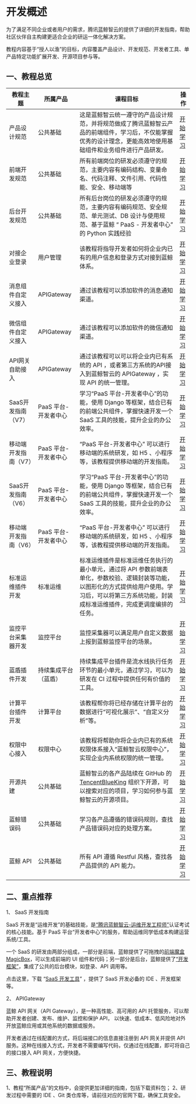 # 开发概述


为了满足不同企业或者用户的需求，腾讯蓝鲸智云的提供了详细的开发指南，帮助社区伙伴自主构建更适合企业的研运一体化解决方案。


教程内容基于“授人以渔”的目标，内容覆盖产品设计、开发规范、开发者工具、单产品特定功能扩展开发、开源项目参与等。

## 一、教程总览

|教程主题 |所属产品 |课程目标 |操作 |
| ------ | ------ | ------ |------ |
|产品设计规范 |公共基础 |这是蓝鲸智云统一遵守的产品设计规范，并将规范做成了腾讯蓝鲸智云产品的前端组件，学习后，不仅能掌握优秀的设计理念，更能高效地使用基础组件和业务组件进行产品研发。 |[开始学习](https://bkdesign.bk.tencent.com/design/2) |
|前端开发规范 |公共基础 |所有前端岗位的研发必须遵守的规范，主要内容有编码结构、变量命名、代码注释、文件引用、代码性能、安全、移动端等 |[开始学习](../DevSpecification/FrontendDevSpec/README.md) |
|后台开发规范 |公共基础 |所有后台岗位的研发必须遵守的规范，主要内容有编码规范、安全规范、单元测试、DB 设计与使用规范、基于蓝鲸 “ PaaS - 开发者中心” 的 Python 实践经验 |[开始学习](../DevSpecification/BackendDevStandards/README.md) |
|对接企业登录 |用户管理 | 该教程将指导开发者如何将企业内已有的用户信息和登录方式对接到蓝鲸体系。|[开始学习](../../UserManage/IntegrateGuide/对接企业登录体系) |
|消息组件自定义接入 |APIGateway |通过该教程可以添加软件的消息通知渠道。 |[开始学习](../../APIGateway/DevelopTools/CMSI.md) |
|微信组件自定义接入 |APIGateway |通过该教程可以添加软件的微信通知渠道。 |[开始学习](../../APIGateway/DevelopTools/WeChat.md) |
|API网关自助接入 |APIGateway |通过该教程可以可以将企业内已有系统的 API ，或者第三方系统的API接入到蓝鲸智云的 APIGateway ，实现 API 的统一管理。 |[开始学习](../../APIGateway/DevelopTools/README.md) |
|SaaS开发指南（V7） |PaaS 平台-开发者中心 |学习“PaaS 平台-开发者中心”的功能，使用 Django 等框架，结合已有的前端公共组件，掌握快速开发一个 SaaS 工具的技能，提升企业的办公效率。 |[开始学习](../../PaaS/DevelopTools/DevGuideV3/BaseGuide/SUMMARY.md) |
|移动端开发指南（V7） |PaaS 平台-开发者中心 |“PaaS 平台-开发者中心” 可以进行移动端的系统研发，如 H5 、小程序等，该教程提供移动端的开发指南。 |[开始学习](../../PaaS/DevelopTools/DevGuideV3/MobileGuide/Mobile_development.md) |
|SaaS开发指南（V6） |PaaS 平台-开发者中心 |学习“PaaS 平台-开发者中心”的功能，使用 Django 等框架，结合已有的前端公共组件，掌握快速开发一个 SaaS 工具的技能，提升企业的办公效率。 |[开始学习](../../PaaS/DevelopTools/DevGuideV2/SaaS_Guide/DevBasics/README.md) |
|移动端开发指南（V6） |PaaS 平台-开发者中心 |“PaaS 平台-开发者中心” 可以进行移动端的系统研发，如 H5 、小程序等，该教程提供移动端的开发指南。 |[开始学习](../../PaaS/DevelopTools/DevGuideV2/MobileGuide/Mobile_development.md) |
|标准运维插件开发 |标准运维 |标准运维插件是标准运维任务执行的最小单元，通过将 API 参数前端表单化，参数校验、逻辑封装等功能，以图形化的方式提供给用户使用。学习后，可以将第三方系统功能，封装成标准运维插件，完成更调度编排的任务。 |[开始学习](../../SOPS/DevelopTools/sops.md) |
|监控平台采集器开发 |监控平台 |监控采集器可以满足用户自定义数据上报到蓝鲸监控平台的场景。 |[开始学习](../../Monitor/DevelopTools/monitor.md) |
|蓝盾插件开发 |持续集成平台（蓝盾） |持续集成平台插件是流水线执行任务环节的最小单元，通过学习，可以为研发在 CI 过程中提供任何有价值的工具。 |[开始学习](../../Devops/1.9/%E4%BA%A7%E5%93%81%E7%99%BD%E7%9A%AE%E4%B9%A6/Developer) |
|计算平台插件开发 |计算平台 |该教程帮你将已经存储在计算平台的数据进行“可视化展示”、“自定义分析”等。 |[开始学习](../../BKBase/3.9/%E4%BA%A7%E5%93%81%E7%99%BD%E7%9A%AE%E4%B9%A6/developer/develope_data_analysis.md) |
|权限中心接入 |权限中心 |该教程将帮助你将企业内已有的系统权限体系接入“蓝鲸智云权限中心”，实现企业内系统权限的统一管理。 |[开始学习](../../IAM/IntegrateGuide/SUMMARY.md) |
|开源共建 |公共基础 |蓝鲸智云的各产品陆续在 GitHub 的 [TencentBlueKing](https://github.com/tencentblueking) 组织下开源，可以搜索对应的项目，学习如何参与蓝鲸智云的开源项目。 |[开始学习](./ENTRY-GithubContributorGuide.md.md) |
|蓝鲸错误码 |公共基础 |学习各产品遵循的错误码规则，查找产品错误码对应的处理方案。 |[开始学习](./ENTRY-ErrorCodeIndex.md) |
|蓝鲸 API |公共基础 |所有 API 遵循 Restful 风格，查找各产品提供的 API 能力。 |[开始学习](./ENTRY-APIIndex.md) |


## 二、重点推荐

1、 SaaS 开发指南

SaaS 开发是“运维开发”的基础技能，是[“腾讯蓝鲸智云-运维开发工程师”](https://bk.tencent.com/training_exam/)认证考试的核心技能。基于 PaaS 平台“开发者中心”的服务，帮助运维同学低成本构建运营系统/工具。

一个 SaaS 的研发由两部分组成，一部分是前端，蓝鲸提供了可拖拽的[前端魔盒 MagicBox](https://magicbox.bk.tencent.com/)，可以生成前端的 UI 组件和代码；另一部分是后台，蓝鲸提供了[“开发框架”](../../PaaS/DevelopTools/DevGuideV2/SaaS_Guide/DevBasics/framework2.md)，集成了公共的后台模块，如登录、API 调用等。

点击这里，下载 “[SaaS 开发工具](./ENTRY-DevTools.md)” ，提供了 SaaS 开发必备的 IDE 、开发框架等。

2、 APIGateway

蓝鲸 API 网关（API Gateway），是一种高性能、高可用的 API 托管服务，可以帮助开发者创建、发布、维护、监控和保护 API， 以快速、低成本、低风险地对外开放蓝鲸应用或其他系统的数据或服务。

开发者通过在线配置的方式，将后端接口的信息直接注册到 API 网关并提供 API 服务。这种在线接入方式，开发者不需要编写代码，仅通过在线配置，即可将自己的接口接入 API 网关，方便快捷。


## 三、教程说明

1、教程“所属产品”的文档中，会提供更加详细的指南，包括下载资料包；
2、研发过程中需要的 IDE 、Git 类仓库等，请前往对应的官网下载，确保工具安全。
